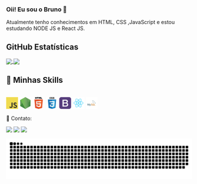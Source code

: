 ### Oii! Eu sou o Bruno 👋

Atualmente tenho conhecimentos em HTML, CSS ,JavaScript e estou estudando NODE JS e React JS.


## **GitHub Estatísticas**
<div>
  
<a href="https://github.com/brunolimasilva">
 <img align="center" src="https://github-readme-stats.vercel.app/api?username=brunolimasilva&show_icons=true&theme=winter&line_height=27""/>
</a>  
  
<a href="https://github.com/brunolimasilva">
  <img align="center" src="https://github-readme-stats.vercel.app/api/top-langs/?username=brunolimasilva&theme=winter&hide_langs_below=1" />
</a>
</div>

## 🚀 Minhas Skills


<div style="display: inline_block"><br>
  <code><img height="32" src="https://raw.githubusercontent.com/github/explore/80688e429a7d4ef2fca1e82350fe8e3517d3494d/topics/javascript/javascript.png"   alt="Javascript"/></code>
  <code><img height="32" src="https://raw.githubusercontent.com/github/explore/80688e429a7d4ef2fca1e82350fe8e3517d3494d/topics/nodejs/nodejs.png" alt="Nodejs"/></code>
  <code><img height="32" src="https://raw.githubusercontent.com/github/explore/80688e429a7d4ef2fca1e82350fe8e3517d3494d/topics/html/html.png" alt="HTML5"/></code>
  <code><img height="32" src="https://raw.githubusercontent.com/github/explore/80688e429a7d4ef2fca1e82350fe8e3517d3494d/topics/css/css.png" alt="CSS"/></code>
  <code><img height="32" src="https://raw.githubusercontent.com/github/explore/80688e429a7d4ef2fca1e82350fe8e3517d3494d/topics/bootstrap/bootstrap.png"   alt="Bootstrap"/></code>
  <code><img height="32" src="https://raw.githubusercontent.com/github/explore/80688e429a7d4ef2fca1e82350fe8e3517d3494d/topics/react/react.png" alt="React"/></code>
  <code><img height="32" src="https://raw.githubusercontent.com/github/explore/80688e429a7d4ef2fca1e82350fe8e3517d3494d/topics/mysql/mysql.png" alt="MySQL"/></code>
</div>


💬 Contato: 


<div>
   <a href = "mailto:blimasilva0@gmail.com"><img src="https://img.shields.io/badge/Gmail-D14836?style=for-the-badge&logo=gmail&logoColor=white" target="_blank"></a>
   <a href="https://www.linkedin.com/in/bruno-gon%C3%A7alves-de-lima-silva-b00b46175/" target="_blank"><img src="https://img.shields.io/badge/-LinkedIn-%230077B5?style=for-the-badge&logo=linkedin&logoColor=white" target="_blank"></a> 
   <a href="https://www.instagram.com/bruno.ggoncalves/?hl=pt-br" target="_blank"><img src="https://img.shields.io/badge/-Instagram-%23E4405F?style=for-the-badge&logo=instagram&logoColor=white" target="_blank"></a>
      
   ![Snake animation](https://github.com/brunolimasilva/brunolimasilva/blob/output/github-contribution-grid-snake.svg)   
</div>
 
 

